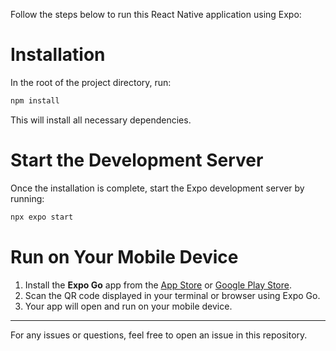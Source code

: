Follow the steps below to run this React Native application using Expo:

# Installation

In the root of the project directory, run:

```bash
npm install
```

This will install all necessary dependencies.

# Start the Development Server

Once the installation is complete, start the Expo development server by running:

```bash
npx expo start
```

# Run on Your Mobile Device

1. Install the **Expo Go** app from the [App Store](https://apps.apple.com) or [Google Play Store](https://play.google.com).
2. Scan the QR code displayed in your terminal or browser using Expo Go.
3. Your app will open and run on your mobile device.

---

For any issues or questions, feel free to open an issue in this repository.
